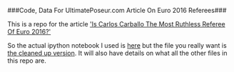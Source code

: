 ###Code, Data For UltimatePoseur.com Article On Euro 2016 Referees###

This is a repo for the article ['Is Carlos Carballo The Most Ruthless Referee Of Euro 2016?'](http://www.ultimateposeur.com/2016/06/is-carlos-carballo-most-ruthless.html) 

So the actual ipython notebook I used is [here](python_refs_actual_nbook.ipynb) but the file you really want is [the cleaned up version](IPython_notebook_ultimateposeur_refs_article.ipynb). It will also have details on what all the other files in this repo are.
